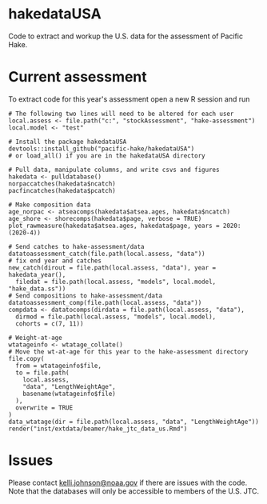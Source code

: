 # hakedataUSA

Code to extract and workup the U.S. data for the
assessment of Pacific Hake.

# Current assessment

To extract code for this year's assessment open a new R session and run
```
# The following two lines will need to be altered for each user
local.assess <- file.path("c:", "stockAssessment", "hake-assessment")
local.model <- "test"

# Install the package hakedataUSA
devtools::install_github("pacific-hake/hakedataUSA")
# or load_all() if you are in the hakedataUSA directory

# Pull data, manipulate columns, and write csvs and figures
hakedata <- pulldatabase()
norpaccatches(hakedata$ncatch)
pacfincatches(hakedata$pcatch)

# Make composition data
age_norpac <- atseacomps(hakedata$atsea.ages, hakedata$ncatch)
age_shore <- shorecomps(hakedata$page, verbose = TRUE)
plot_rawmeasure(hakedata$atsea.ages, hakedata$page, years = 2020:(2020-4))

# Send catches to hake-assessment/data
datatoassessment_catch(file.path(local.assess, "data"))
# fix end year and catches
new_catch(dirout = file.path(local.assess, "data"), year = hakedata_year(),
  filedat = file.path(local.assess, "models", local.model, "hake_data.ss"))
# Send compositions to hake-assessment/data
datatoassessment_comp(file.path(local.assess, "data"))
compdata <- datatocomps(dirdata = file.path(local.assess, "data"),
  dirmod = file.path(local.assess, "models", local.model),
  cohorts = c(7, 11))

# Weight-at-age
wtatageinfo <- wtatage_collate()
# Move the wt-at-age for this year to the hake-assessment directory
file.copy(
  from = wtatageinfo$file,
  to = file.path(
    local.assess,
    "data", "LengthWeightAge",
    basename(wtatageinfo$file)
  ),
  overwrite = TRUE
)
data_wtatage(dir = file.path(local.assess, "data", "LengthWeightAge"))
render("inst/extdata/beamer/hake_jtc_data_us.Rmd")
```

# Issues

Please contact kelli.johnson@noaa.gov if there are issues with the code.
Note that the databases will only be accessible to members of the U.S. JTC.
